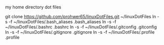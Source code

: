my home directory dot files


git clone https://github.com/prohwer65/linuxDotFiles.git ~/linuxDotFiles
ln -s -f ~/linuxDotFiles/.bash_aliases .bash_aliases
ln -s -f ~/linuxDotFiles/.bashrc .bashrc
ln -s -f ~/linuxDotFiles/.gitconfig .gitconfig
ln -s -f ~/linuxDotFiles/.gitignore .gitignore
ln -s -f ~/linuxDotFiles/.profile .profile

